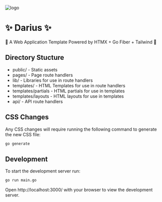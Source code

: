 ![logo](https://github.com/atridadl/Darius/assets/88056492/445105c2-c5d0-44d9-8daa-fc7f4e5d754b)

# ✨ Darius ✨

🚀 A Web Application Template Powered by HTMX + Go Fiber + Tailwind 🚀

## Directory Stucture

- public/ - Static assets
- pages/ - Page route handlers
- lib/ - Libraries for use in route handlers
- templates/ - HTML Templates for use in route handlers
- templates/partials - HTML partials for use in templates
- templates/layouts - HTML layouts for use in templates
- api/ - API route handlers

## CSS Changes

Any CSS changes will require running the following command to generate the new CSS file:

```bash
go generate
```

## Development

To start the development server run:

```bash
go run main.go
```

Open http://localhost:3000/ with your browser to view the development server.

